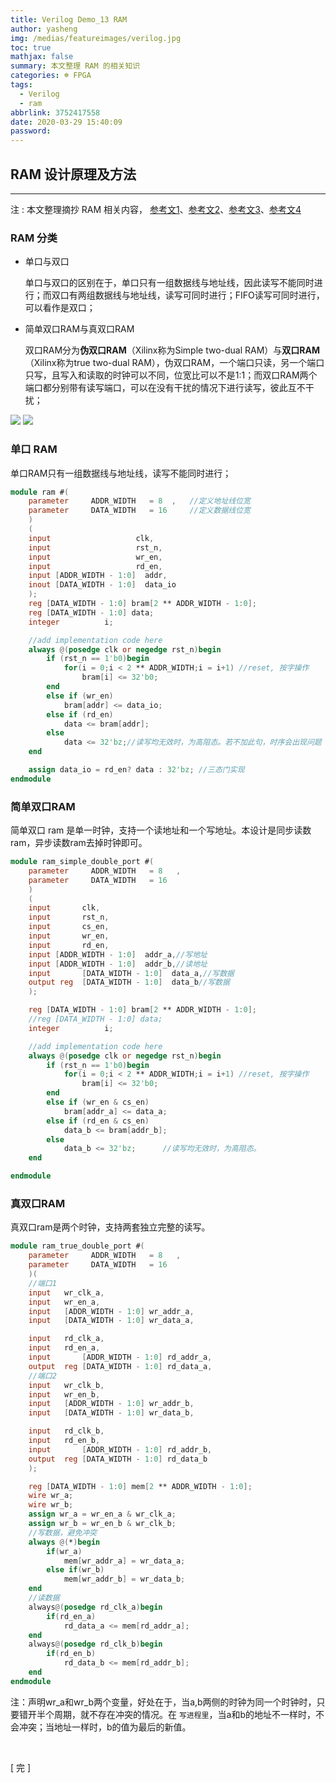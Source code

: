 ```yaml
---
title: Verilog Demo_13 RAM
author: yasheng
img: /medias/featureimages/verilog.jpg
toc: true
mathjax: false
summary: 本文整理 RAM 的相关知识
categories: ☸ FPGA
tags:
  - Verilog
  - ram
abbrlink: 3752417558
date: 2020-03-29 15:40:09
password:
---
```


## RAM 设计原理及方法

---

注 : 本文整理摘抄 RAM 相关内容， [参考文1](https://blog.csdn.net/bleauchat/article/details/85557869)、[参考文2](https://blog.csdn.net/Stynis/article/details/80555825)、[参考文3](https://zhuanlan.zhihu.com/p/93231539)、[参考文4](https://wenku.baidu.com/view/2b928f8e700abb68a882fb06.html)

### RAM 分类

- 单口与双口

  单口与双口的区别在于，单口只有一组数据线与地址线，因此读写不能同时进行；而双口有两组数据线与地址线，读写可同时进行；FIFO读写可同时进行，可以看作是双口；

- 简单双口RAM与真双口RAM

  双口RAM分为**伪双口RAM**（Xilinx称为Simple two-dual RAM）与**双口RAM**（Xilinx称为true two-dual RAM），伪双口RAM，一个端口只读，另一个端口只写，且写入和读取的时钟可以不同，位宽比可以不是1:1；而双口RAM两个端口都分别带有读写端口，可以在没有干扰的情况下进行读写，彼此互不干扰；

<img src="/images/post_images/verilog_demo_13_ram/ram_1.png">

<img src="/images/post_images/verilog_demo_13_ram/ram_2.png">

###  单口 RAM

单口RAM只有一组数据线与地址线，读写不能同时进行；

```verilog
module ram #(
    parameter     ADDR_WIDTH   = 8	,	//定义地址线位宽
    parameter     DATA_WIDTH   = 16		//定义数据线位宽
    )
    (
    input                   clk,
    input                   rst_n,
    input                   wr_en,
    input                   rd_en,
    input [ADDR_WIDTH - 1:0]  addr,
    inout [DATA_WIDTH - 1:0]  data_io
    );
    reg [DATA_WIDTH - 1:0] bram[2 ** ADDR_WIDTH - 1:0];           
    reg [DATA_WIDTH - 1:0] data;
    integer          i;

    //add implementation code here 
    always @(posedge clk or negedge rst_n)begin
        if (rst_n == 1'b0)begin
            for(i = 0;i < 2 ** ADDR_WIDTH;i = i+1) //reset, 按字操作
                bram[i] <= 32'b0;
        end
        else if (wr_en)
            bram[addr] <= data_io;
        else if (rd_en) 
            data <= bram[addr];
        else
            data <= 32'bz;//读写均无效时，为高阻态。若不加此句，时序会出现问题
    end

    assign data_io = rd_en? data : 32'bz; //三态门实现
endmodule
```

### 简单双口RAM

简单双口 ram 是单一时钟，支持一个读地址和一个写地址。本设计是同步读数ram，异步读数ram去掉时钟即可。

```verilog
module ram_simple_double_port #(
    parameter     ADDR_WIDTH   = 8   ,  
    parameter     DATA_WIDTH   = 16
    )
    (
    input		clk,
    input		rst_n,
    input		cs_en,
    input		wr_en,
    input		rd_en,
    input [ADDR_WIDTH - 1:0]  addr_a,//写地址
    input [ADDR_WIDTH - 1:0]  addr_b,//读地址
    input 		[DATA_WIDTH - 1:0]  data_a,//写数据
    output reg 	[DATA_WIDTH - 1:0]  data_b//写数据
    );

    reg [DATA_WIDTH - 1:0] bram[2 ** ADDR_WIDTH - 1:0];           
    //reg [DATA_WIDTH - 1:0] data;
    integer          i;

    //add implementation code here 
    always @(posedge clk or negedge rst_n)begin
        if (rst_n == 1'b0)begin
            for(i = 0;i < 2 ** ADDR_WIDTH;i = i+1) //reset, 按字操作
                bram[i] <= 32'b0;
        end
        else if (wr_en & cs_en)
            bram[addr_a] <= data_a;
        else if (rd_en & cs_en) 
            data_b <= bram[addr_b];
        else
            data_b <= 32'bz;      //读写均无效时，为高阻态。
    end

endmodule
```



### 真双口RAM

真双口ram是两个时钟，支持两套独立完整的读写。

```verilog
module ram_true_double_port #(
	parameter     ADDR_WIDTH   = 8   ,  
    parameter     DATA_WIDTH   = 16
    )(
    //端口1
	input	wr_clk_a,
	input	wr_en_a,
	input	[ADDR_WIDTH - 1:0] wr_addr_a,
	input	[DATA_WIDTH - 1:0] wr_data_a,

	input	rd_clk_a,
	input	rd_en_a,
	input		[ADDR_WIDTH - 1:0] rd_addr_a,
	output	reg [DATA_WIDTH - 1:0] rd_data_a,
	//端口2
	input	wr_clk_b,
	input	wr_en_b,
	input	[ADDR_WIDTH - 1:0] wr_addr_b,
	input	[DATA_WIDTH - 1:0] wr_data_b,

	input	rd_clk_b,
	input	rd_en_b,
	input		[ADDR_WIDTH - 1:0] rd_addr_b,
	output	reg [DATA_WIDTH - 1:0] rd_data_b
	);

	reg [DATA_WIDTH - 1:0] mem[2 ** ADDR_WIDTH - 1:0];   
	wire wr_a;
	wire wr_b;
	assign wr_a = wr_en_a & wr_clk_a;
	assign wr_b = wr_en_b & wr_clk_b;
	//写数据，避免冲突
	always @(*)begin
		if(wr_a)
			mem[wr_addr_a] = wr_data_a;
		else if(wr_b)
			mem[wr_addr_b] = wr_data_b;
	end
	//读数据
	always@(posedge rd_clk_a)begin
		if(rd_en_a)
			rd_data_a <= mem[rd_addr_a];
	end
	always@(posedge rd_clk_b)begin
		if(rd_en_b)
			rd_data_b <= mem[rd_addr_b];
	end
endmodule
```

注：声明wr_a和wr_b两个变量，好处在于，当a,b两侧的时钟为同一个时钟时，只要错开半个周期，就不存在冲突的情况。在 `写进程里`，当a和b的地址不一样时，不会冲突；当地址一样时，b的值为最后的新值。

​    

[   完  ]



